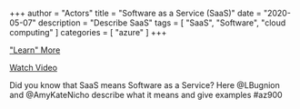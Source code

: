 +++
author = "Actors"
title = "Software as a Service (SaaS)"
date = "2020-05-07"
description = "Describe SaaS"
tags = [
    "SaaS",
    "Software",
    "cloud computing"
]
categories = [
    "azure"
]
+++

["Learn" More](https://jhand.dev/24)

[Watch Video](https://twitter.com/i/status/1260185454810296321)

Did you know that SaaS means Software as a Service? Here @LBugnion and @AmyKateNicho describe what it means and give examples #az900